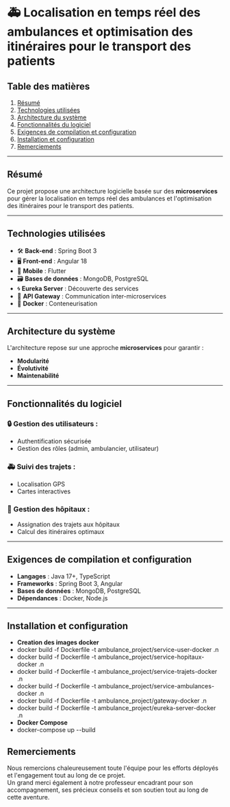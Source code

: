 # 🚑 Localisation en temps réel des ambulances et optimisation des itinéraires pour le transport des patients

## Table des matières
1. [Résumé](#résumé)
2. [Technologies utilisées](#technologies-utilisées)
3. [Architecture du système](#architecture-du-système)
4. [Fonctionnalités du logiciel](#fonctionnalités-du-logiciel)
5. [Exigences de compilation et configuration](#exigences-de-compilation-et-configuration)
6. [Installation et configuration](#installation-et-configuration)
7. [Remerciements](#remerciements)

---

## Résumé
Ce projet propose une architecture logicielle basée sur des **microservices** pour gérer la localisation en temps réel des ambulances et l'optimisation des itinéraires pour le transport des patients.  

---

## Technologies utilisées
- 🛠️ **Back-end** : Spring Boot 3  
- 🖥️ **Front-end** : Angular 18  
- 📱 **Mobile** : Flutter  
- 🗃️ **Bases de données** : MongoDB, PostgreSQL  
- 🌀 **Eureka Server** : Découverte des services  
- 🚪 **API Gateway** : Communication inter-microservices  
- 🐳 **Docker** : Conteneurisation  

---

## Architecture du système
L'architecture repose sur une approche **microservices** pour garantir :  
- **Modularité**  
- **Évolutivité**  
- **Maintenabilité**

---

## Fonctionnalités du logiciel
### 🔒 Gestion des utilisateurs :
- Authentification sécurisée
- Gestion des rôles (admin, ambulancier, utilisateur)

### 🚑 Suivi des trajets :
- Localisation GPS
- Cartes interactives

### 🏥 Gestion des hôpitaux :
- Assignation des trajets aux hôpitaux  
- Calcul des itinéraires optimaux  

---

## Exigences de compilation et configuration
- **Langages** : Java 17+, TypeScript  
- **Frameworks** : Spring Boot 3, Angular  
- **Bases de données** : MongoDB, PostgreSQL  
- **Dépendances** : Docker, Node.js  

---

## Installation et configuration
- **Creation des images docker**
- docker build -f Dockerfile -t ambulance_project/service-user-docker .n
- docker build -f Dockerfile -t ambulance_project/service-hopitaux-docker .n
- docker build -f Dockerfile -t ambulance_project/service-trajets-docker .n
- docker build -f Dockerfile -t ambulance_project/service-ambulances-docker .n
- docker build -f Dockerfile -t ambulance_project/gateway-docker .n
- docker build -f Dockerfile -t ambulance_project/eureka-server-docker .n
- **Docker Compose**
- docker-compose up --build

## Remerciements

Nous remercions chaleureusement toute l'équipe pour les efforts déployés et l'engagement tout au long de ce projet.  
Un grand merci également à notre professeur encadrant pour son accompagnement, ses précieux conseils et son soutien tout au long de cette aventure.  

